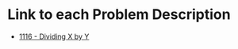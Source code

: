# Link to each Problem Description
* [1116 - Dividing X by Y](https://www.urionlinejudge.com.br/judge/en/problems/view/1116)
